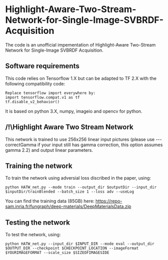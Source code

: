 # Highlight-Aware-Two-Stream-Network-for-Single-Image-SVBRDF-Acquisition
The code is an unofficial impementation of Highlight-Aware Two-Stream Network for Single-Image SVBRDF Acquisition.
## Software requirements
This code relies on Tensorflow 1.X but can be adapted to TF 2.X with the following compatibility code:

    Replace tensorflow import everywhere by:
    import tensorflow.compat.v1 as tf
    tf.disable_v2_behavior()

It is based on python 3.X, numpy, imageio and opencv for python.
## /!\Highlight Aware Two Stream Network
This network is trained to use 256x256 linear input pictures (please use ---correctGamma if your input still has gamma correction, this option assumes gamma 2.2) and output linear parameters. 
## Training the network
To train the network using adversial loss discribed in the paper, using: 
```
python HATW_net.py --mode train --output_dir $outputDir --input_dir $inputDir/trainBlended --batch_size 1 --loss adv --useLog
```
You can find the training data (85GB) here: https://repo-sam.inria.fr/fungraph/deep-materials/DeepMaterialsData.zip
## Testing the network
To test the network, using:
```
python HATW_net.py --input_dir $INPUT_DIR --mode eval --output_dir $OUTPUT_DIR --checkpoint $CHECKPOINT_LOCATION --imageFormat $YOURIMAGEFORMAT --scale_size $SIZEOFIMAGESIDE
```
